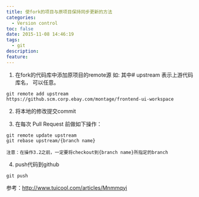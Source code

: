 ```yaml
---
title: 使fork的项目与原项目保持同步更新的方法
categories:
  - Version control
toc: false
date: 2015-11-08 14:46:19
tags:
  - git
description: 
feature:
---
```


1. 在fork的代码库中添加原项目的remote源
如: 其中# upstream 表示上游代码库名， 可以任意。
```
git remote add upstream https://github.scm.corp.ebay.com/montage/frontend-ui-workspace
```

2. 将本地的修改提交commit

3. 在每次 Pull Request 前做如下操作：
```
git remote update upstream
git rebase upstream/{branch name}

注意：在操作3.2之前，一定要将checkout到{branch name}所指定的branch
```

4. push代码到github
```
git push
```

参考：http://www.tuicool.com/articles/Mnmmqyi